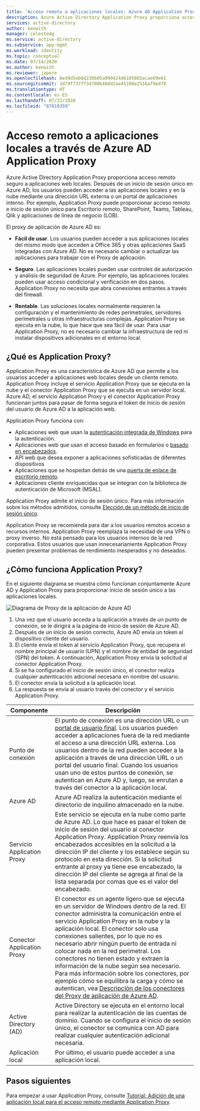 ```yaml
---
title: 'Acceso remoto a aplicaciones locales: Azure AD Application Proxy'
description: Azure Active Directory Application Proxy proporciona acceso remoto seguro a aplicaciones web locales. Después de un inicio de sesión único en Azure AD, los usuarios pueden acceder a las aplicaciones locales y en la nube mediante una dirección URL externa o un portal de aplicaciones interno. Por ejemplo, Application Proxy puede proporcionar acceso remoto e inicio de sesión único para Escritorio remoto, SharePoint, Teams, Tableau, Qlik y aplicaciones de línea de negocio (LOB).
services: active-directory
author: kenwith
manager: celestedg
ms.service: active-directory
ms.subservice: app-mgmt
ms.workload: identity
ms.topic: conceptual
ms.date: 07/14/2020
ms.author: kenwith
ms.reviewer: japere
ms.openlocfilehash: 6ed9d5eb8d230b05a090424d6105865acae69e61
ms.sourcegitcommit: 3d79f737ff34708b48dd2ae45100e2516af9ed78
ms.translationtype: HT
ms.contentlocale: es-ES
ms.lasthandoff: 07/23/2020
ms.locfileid: "87019359"
---
```

# <a name="remote-access-to-on-premises-applications-through-azure-ad-application-proxy"></a>Acceso remoto a aplicaciones locales a través de Azure AD Application Proxy

Azure Active Directory Application Proxy proporciona acceso remoto seguro a aplicaciones web locales. Después de un inicio de sesión único en Azure AD, los usuarios pueden acceder a las aplicaciones locales y en la nube mediante una dirección URL externa o un portal de aplicaciones interno. Por ejemplo, Application Proxy puede proporcionar acceso remoto e inicio de sesión único para Escritorio remoto, SharePoint, Teams, Tableau, Qlik y aplicaciones de línea de negocio (LOB).

El proxy de aplicación de Azure AD es:

- **Fácil de usar**. Los usuarios pueden acceder a sus aplicaciones locales del mismo modo que acceden a Office 365 y otras aplicaciones SaaS integradas con Azure AD. No es necesario cambiar o actualizar las aplicaciones para trabajar con el Proxy de aplicación.

- **Seguro**. Las aplicaciones locales pueden usar controles de autorización y análisis de seguridad de Azure. Por ejemplo, las aplicaciones locales pueden usar acceso condicional y verificación en dos pasos. Application Proxy no necesita que abra conexiones entrantes a través del firewall.

- **Rentable**. Las soluciones locales normalmente requieren la configuración y el mantenimiento de redes perimetrales, servidores perimetrales u otras infraestructuras complejas. Application Proxy se ejecuta en la nube, lo que hace que sea fácil de usar. Para usar Application Proxy, no es necesario cambiar la infraestructura de red ni instalar dispositivos adicionales en el entorno local.

## <a name="what-is-application-proxy"></a>¿Qué es Application Proxy?
Application Proxy es una característica de Azure AD que permite a los usuarios acceder a aplicaciones web locales desde un cliente remoto. Application Proxy incluye el servicio Application Proxy que se ejecuta en la nube y el conector Application Proxy que se ejecuta en un servidor local. Azure AD, el servicio Application Proxy y el conector Application Proxy funcionan juntos para pasar de forma segura el token de inicio de sesión del usuario de Azure AD a la aplicación web.

Application Proxy funciona con:

* Aplicaciones web que usan la [autenticación integrada de Windows](application-proxy-configure-single-sign-on-with-kcd.md) para la autenticación.
* Aplicaciones web que usan el acceso basado en formularios o [basado en encabezados](application-proxy-configure-single-sign-on-with-ping-access.md).
* API web que desea exponer a aplicaciones sofisticadas de diferentes dispositivos
* Aplicaciones que se hospedan detrás de una [puerta de enlace de escritorio remoto](application-proxy-integrate-with-remote-desktop-services.md).
* Aplicaciones cliente enriquecidas que se integran con la biblioteca de autenticación de Microsoft (MSAL).

Application Proxy admite el inicio de sesión único. Para más información sobre los métodos admitidos, consulte [Elección de un método de inicio de sesión único](what-is-single-sign-on.md#choosing-a-single-sign-on-method).

Application Proxy se recomienda para dar a los usuarios remotos acceso a recursos internos. Application Proxy reemplaza la necesidad de una VPN o proxy inverso. No está pensado para los usuarios internos de la red corporativa.  Estos usuarios que usan innecesariamente Application Proxy pueden presentar problemas de rendimiento inesperados y no deseados.

## <a name="how-application-proxy-works"></a>¿Cómo funciona Application Proxy?

En el siguiente diagrama se muestra cómo funcionan conjuntamente Azure AD y Application Proxy para proporcionar inicio de sesión único a las aplicaciones locales.

![Diagrama de Proxy de la aplicación de Azure AD](./media/application-proxy/azureappproxxy.png)

1. Una vez que el usuario acceda a la aplicación a través de un punto de conexión, se le dirigirá a la página de inicio de sesión de Azure AD.
2. Después de un inicio de sesión correcto, Azure AD envía un token al dispositivo cliente del usuario.
3. El cliente envía el token al servicio Application Proxy, que recupera el nombre principal de usuario (UPN) y el nombre de entidad de seguridad (SPN) del token. A continuación, Application Proxy envía la solicitud al conector Application Proxy.
4. Si se ha configurado el inicio de sesión único, el conector realiza cualquier autenticación adicional necesaria en nombre del usuario.
5. El conector envía la solicitud a la aplicación local.
6. La respuesta se envía al usuario través del conector y el servicio Application Proxy.

| Componente | Descripción |
| --------- | ----------- |
| Punto de conexión  | El punto de conexión es una dirección URL o un [portal de usuario final](end-user-experiences.md). Los usuarios pueden acceder a aplicaciones fuera de la red mediante el acceso a una dirección URL externa. Los usuarios dentro de la red pueden acceder a la aplicación a través de una dirección URL o un portal del usuario final. Cuando los usuarios usan uno de estos puntos de conexión, se autentican en Azure AD y, luego, se enrutan a través del conector a la aplicación local.|
| Azure AD | Azure AD realiza la autenticación mediante el directorio de inquilino almacenado en la nube. |
| Servicio Application Proxy | Este servicio se ejecuta en la nube como parte de Azure AD. Lo que hace es pasar el token de inicio de sesión del usuario al conector Application Proxy. Application Proxy reenvía los encabezados accesibles en la solicitud a la dirección IP del cliente y los establece según su protocolo en esta dirección. Si la solicitud entrante al proxy ya tiene ese encabezado, la dirección IP del cliente se agrega al final de la lista separada por comas que es el valor del encabezado.|
| Conector Application Proxy | El conector es un agente ligero que se ejecuta en un servidor de Windows dentro de la red. El conector administra la comunicación entre el servicio Application Proxy en la nube y la aplicación local. El conector solo usa conexiones salientes, por lo que no es necesario abrir ningún puerto de entrada ni colocar nada en la red perimetral. Los conectores no tienen estado y extraen la información de la nube según sea necesario. Para más información sobre los conectores, por ejemplo cómo se equilibra la carga y cómo se autentican, vea [Descripción de los conectores del Proxy de aplicación de Azure AD](application-proxy-connectors.md).|
| Active Directory (AD) | Active Directory se ejecuta en el entorno local para realizar la autenticación de las cuentas de dominio. Cuando se configura el inicio de sesión único, el conector se comunica con AD para realizar cualquier autenticación adicional necesaria.
| Aplicación local | Por último, el usuario puede acceder a una aplicación local.

## <a name="next-steps"></a>Pasos siguientes
Para empezar a usar Application Proxy, consulte [Tutorial: Adición de una aplicación local para el acceso remoto mediante Application Proxy](application-proxy-add-on-premises-application.md).

